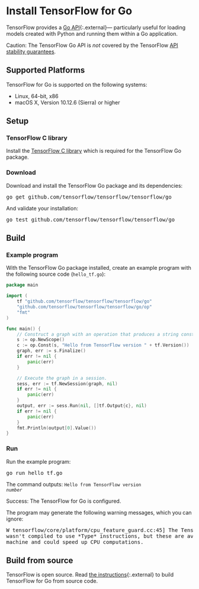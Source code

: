 # Install TensorFlow for Go

TensorFlow provides a
[Go API](https://godoc.org/github.com/tensorflow/tensorflow/tensorflow/go){:.external}—
particularly useful for loading models created with Python and running them
within a Go application.

Caution: The TensorFlow Go API is *not* covered by the TensorFlow
[API stability guarantees](../guide/versions.md).


## Supported Platforms

TensorFlow for Go is supported on the following systems:

* Linux, 64-bit, x86
* macOS X, Version 10.12.6 (Sierra) or higher


## Setup

### TensorFlow C library

Install the [TensorFlow C library](./lang_c.md) which is required for the
TensorFlow Go package.

### Download

Download and install the TensorFlow Go package and its dependencies:

<pre class="devsite-terminal devsite-click-to-copy">
go get github.com/tensorflow/tensorflow/tensorflow/go
</pre>

And validate your installation:

<pre class="devsite-terminal devsite-click-to-copy">
go test github.com/tensorflow/tensorflow/tensorflow/go
</pre>


## Build

### Example program

With the TensorFlow Go package installed, create an example program with the
following source code (`hello_tf.go`):

```go
package main

import (
	tf "github.com/tensorflow/tensorflow/tensorflow/go"
	"github.com/tensorflow/tensorflow/tensorflow/go/op"
	"fmt"
)

func main() {
	// Construct a graph with an operation that produces a string constant.
	s := op.NewScope()
	c := op.Const(s, "Hello from TensorFlow version " + tf.Version())
	graph, err := s.Finalize()
	if err != nil {
		panic(err)
	}

	// Execute the graph in a session.
	sess, err := tf.NewSession(graph, nil)
	if err != nil {
		panic(err)
	}
	output, err := sess.Run(nil, []tf.Output{c}, nil)
	if err != nil {
		panic(err)
	}
	fmt.Println(output[0].Value())
}
```

### Run

Run the example program:

<pre class="devsite-terminal devsite-click-to-copy">
go run hello_tf.go
</pre>

The command outputs: <code>Hello from TensorFlow version <em>number</em></code>

Success: The TensorFlow for Go is configured.

The program may generate the following warning messages, which you can ignore:

<pre>
W tensorflow/core/platform/cpu_feature_guard.cc:45] The TensorFlow library
wasn't compiled to use *Type* instructions, but these are available on your
machine and could speed up CPU computations.
</pre>

## Build from source

TensorFlow is open source. Read
[the instructions](https://github.com/tensorflow/tensorflow/blob/master/tensorflow/go/README.md){:.external}
to build TensorFlow for Go from source code.
